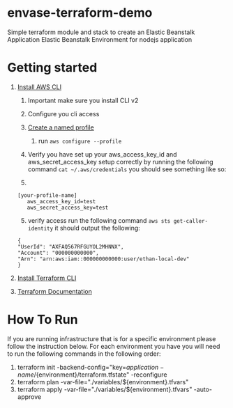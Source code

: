 # envase-terraform-demo

Simple terraform module and stack to create an 
Elastic Beanstalk Application
Elastic Beanstalk Environment for nodejs application

# Getting started
  1. [Install AWS CLI](https://docs.aws.amazon.com/cli/latest/userguide/getting-started-install.html)
     1. Important make sure you install CLI v2
     2. Configure you cli access
     3. [Create a named profile](https://docs.aws.amazon.com/cli/latest/userguide/cli-configure-profiles.html)
        1. run `aws configure --profile`
     4. Verify you have set up your aws_access_key_id and aws_secret_access_key setup correctly by
        running the following command `cat ~/.aws/credentials` you should see something like so:
     
     5. 
     ```
     [your-profile-name]
        aws_access_key_id=test
        aws_secret_access_key=test
     ```
     5. verify access run the following command `aws sts get-caller-identity`
        it should output the following:
     
     ```
     {
     "UserId": "AXFAQ567RFGUYOL2MHNNX",
     "Account": "000000000000",
     "Arn": "arn:aws:iam::000000000000:user/ethan-local-dev"
     }
     ```
     
  2. [Install Terraform CLI](https://www.terraform.io/downloads)
  3. [Terraform Documentation](https://www.terraform.io/docs)

# How To Run
If you are running infrastructure that is for a specific environment please follow the instruction below.
For each environment you have you will need to run the following commands in the following order:

1. terraform init -backend-config="key=${application-name}/${environment}/terraform.tfstate" -reconfigure
2. terraform plan -var-file="./variables/${environment}.tfvars"
3. terraform apply -var-file="./variables/${environment}.tfvars" -auto-approve


